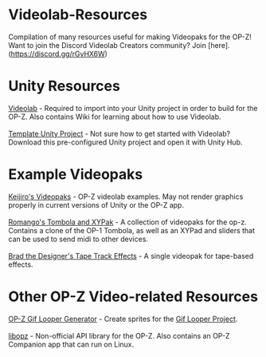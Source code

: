 # Videolab-Resources
Compilation of many resources useful for making Videopaks for the OP-Z! Want to join the Discord Videolab Creators community? Join [here].(https://discord.gg/rGvHX6W)

# Unity Resources
[Videolab](https://github.com/teenageengineering/videolab) - Required to import into your Unity project in order to build for the OP-Z. Also contains Wiki for learning about how to use Videolab.
\
\
[Template Unity Project](https://github.com/Videolab-Creators-Group/Videopak-Template) - Not sure how to get started with Videolab? Download this pre-configured Unity project and open it with Unity Hub.

# Example Videopaks
[Keijiro's Videopaks](https://github.com/keijiro/VideolabTest) - OP-Z videolab examples. May not render graphics properly in current versions of Unity or the OP-Z app.
\
\
[Romango's Tombola and XYPak](https://github.com/Romano-Garmez/Romans-VideoPaks) - A collection of videopaks for the op-z. Contains a clone of the OP-1 Tombola, as well as an XYPad and sliders that can be used to send midi to other devices.
\
\
[Brad the Designer's Tape Track Effects](https://github.com/Videolab-Creators-Group/Tape-Track-Videopak) - A single videopak for tape-based effects.

# Other OP-Z Video-related Resources
[OP-Z Gif Looper Generator](https://github.com/juliensnz/opz-gif) - Create sprites for the [Gif Looper Project](https://www.synthpaks.com/collections/frontpage/products/gif-looper-template-project-beta).
\
\
[libopz](https://github.com/patriciogonzalezvivo/libopz) - Non-official API library for the OP-Z. Also contains an OP-Z Companion app that can run on Linux.
